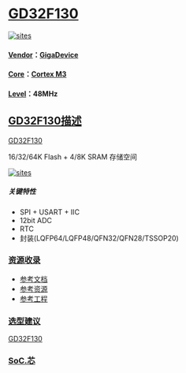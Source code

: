 ﻿# [GD32F130](https://github.com/SoCXin/GD32F130)

[![sites](http://182.61.61.133/link/resources/SoC.png)](http://www.SoC.Xin)

#### [Vendor](https://github.com/SoCXin/Vendor)：[GigaDevice](https://www.gigadevice.com/)
#### [Core](https://github.com/SoCXin/Cortex)：[Cortex M3](https://github.com/SoCXin/CM3)
#### [Level](https://github.com/SoCXin/Level)：48MHz
## [GD32F130描述](https://github.com/SoCXin/GD32F130/wiki)

[GD32F130](https://github.com/SoCXin/GD32F130)

16/32/64K Flash + 4/8K SRAM 存储空间

[![sites](docs/GD32F130.png)](https://github.com/SoCXin/GD32F130)

##### 关键特性

* SPI + USART + IIC
* 12bit ADC
* RTC
* 封装(LQFP64/LQFP48/QFN32/QFN28/TSSOP20)

### [资源收录](https://github.com/SoCXin/GD32F130)

* [参考文档](docs/)
* [参考资源](src/)
* [参考工程](project/)

### [选型建议](https://github.com/SoCXin)

[GD32F130](https://github.com/SoCXin/GD32F130)

###  [SoC.芯](http://www.SoC.Xin)
